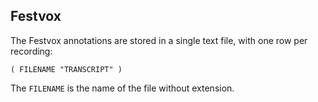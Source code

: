 ## Festvox

The Festvox annotations are stored in a single text file, with one row per recording:

```
( FILENAME "TRANSCRIPT" )
```

The `FILENAME` is the name of the file without extension.

